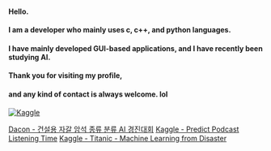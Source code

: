 #### Hello. 
#### I am a developer who mainly uses c, c++, and python languages.
#### I have mainly developed GUI-based applications, and I have recently been studying AI.
#### Thank you for visiting my profile, 
#### and any kind of contact is always welcome. lol

[![Kaggle](https://img.shields.io/badge/Kaggle-Profile-blue?logo=kaggle&style=flat-square)](https://www.kaggle.com/damiroan)



[Dacon - 건설용 자갈 암석 종류 분류 AI 경진대회](https://github.com/AndaCondaa/Dacon_Gravel)
[Kaggle - Predict Podcast Listening Time](https://github.com/AndaCondaa/Kaggle_Podcast)
[Kaggle - Titanic - Machine Learning from Disaster](https://github.com/AndaCondaa/Kaggle_Titanic)
